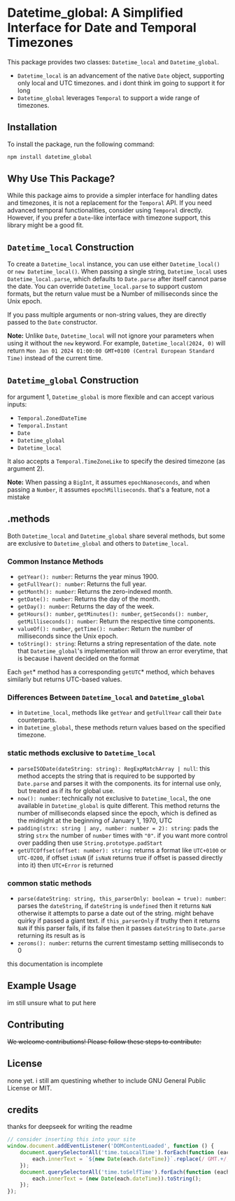 # Datetime_global: A Simplified Interface for Date and Temporal Timezones

This package provides two classes: `Datetime_local` and `Datetime_global`.

- `Datetime_local` is an advancement of the native `Date` object, supporting only local and UTC timezones. and i dont
  think im going to support it for long
- `Datetime_global` leverages `Temporal` to support a wide range of timezones.

## Installation

To install the package, run the following command:

```bash
npm install datetime_global
```

## Why Use This Package?

While this package aims to provide a simpler interface for handling dates and timezones, it is not a replacement for
the `Temporal` API. If you need advanced temporal functionalities, consider using `Temporal` directly. However, if you
prefer a `Date`-like interface with timezone support, this library might be a good fit.

## `Datetime_local` Construction

To create a `Datetime_local` instance, you can use either `Datetime_local()` or `new Datetime_local()`. When passing a
single string, `Datetime_local` uses `Datetime_local.parse`, which defaults to `Date.parse` after itself cannot parse
the date. You can override `Datetime_local.parse` to support custom formats, but the return value must be a Number of
milliseconds since the Unix epoch.

If you pass multiple arguments or non-string values, they are directly passed to the `Date` constructor.

**Note:** Unlike `Date`, `Datetime_local` will not ignore your parameters when using it without the `new` keyword. For
example, `Datetime_local(2024, 0)` will return `Mon Jan 01 2024 01:00:00 GMT+0100 (Central European Standard Time)`
instead of the current time.

## `Datetime_global` Construction

for argument 1, `Datetime_global` is more flexible and can accept various inputs:

- `Temporal.ZonedDateTime`
- `Temporal.Instant`
- `Date`
- `Datetime_global`
- `Datetime_local`

It also accepts a `Temporal.TimeZoneLike` to specify the desired timezone (as argument 2).

**Note:** When passing a `BigInt`, it assumes `epochNanoseconds`, and when passing a `Number`, it
assumes `epochMilliseconds`. that's a feature, not a mistake

## .methods

Both `Datetime_local` and `Datetime_global` share several methods, but some are exclusive to `Datetime_global` and
others to `Datetime_local`.

### Common Instance Methods

- `getYear(): number`: Returns the year minus 1900.
- `getFullYear(): number`: Returns the full year.
- `getMonth(): number`: Returns the zero-indexed month.
- `getDate(): number`: Returns the day of the month.
- `getDay(): number`: Returns the day of the week.
- `getHours(): number`, `getMinutes(): number`, `getSeconds(): number`, `getMilliseconds(): number`: Return the
  respective time components.
- `valueOf(): number`, `getTime(): number`: Return the number of milliseconds since the Unix epoch.
- `toString(): string`: Returns a string representation of the date. note that `Datetime_global`'s implementation will
  throw an error everytime, that is because i havent decided on the format

Each `get`\* method has a corresponding `getUTC`\* method, which behaves similarly but returns UTC-based values.

### Differences Between `Datetime_local` and `Datetime_global`

- in `Datetime_local`, methods like `getYear` and `getFullYear` call their `Date` counterparts.
- in `Datetime_global`, these methods return values based on the specified timezone.

### static methods exclusive to `Datetime_local`

- `parseISODate(dateString: string): RegExpMatchArray | null`: this method accepts the string that is required to be
  supported by `Date.parse` and parses it with the components. its for internal use only, but treated as if its for
  global use.
- `now(): number`: technically not exclusive to `Datetime_local`, the one available in `Datetime_global` is quite
  different. This method returns the number of milliseconds elapsed since the epoch, which is defined as the midnight at
  the beginning of January 1, 1970, UTC
- `padding(strx: string | any, number: number = 2): string`: pads the string `strx` the number of `number` times
  with `"0"`. if you want more control over padding then use `String.prototype.padStart`
- `getUTCOffset(offset: number): string`: returns a format like `UTC+0100` or  `UTC-0200`, if offset `isNaN` (if `isNaN`
  returns true if offset is passed directly into it) then `UTC+Error` is returned

### common static methods

- `parse(dateString: string, this_parserOnly: boolean = true): number`: parses the `dateString`, if `dateString`
  is `undefined` then it returns `NaN` otherwise it attempts to parse a date out of the string. might behave quirky if
  passed a giant text. if `this_parserOnly` if truthy then it returns `NaN` if this parser fails, if its false then it
  passes `dateString` to `Date.parse` returning its result as is
- `zeroms(): number`: returns the current timestamp setting milliseconds to 0

this documentation is incomplete

## Example Usage

im still unsure what to put here

## Contributing

~~We welcome contributions! Please follow these steps to contribute:~~

## License

none yet. i still am questining whether to include GNU General Public License or MIT.

## credits

thanks for deepseek for writing the readme

```ts
// consider inserting this into your site
window.document.addEventListener('DOMContentLoaded', function () {
    document.querySelectorAll('time.toLocalTime').forEach(function (each) {
        each.innerText = `${new Date(each.dateTime)}`.replace(/ GMT.+/, '');
    });
    document.querySelectorAll('time.toSelfTime').forEach(function (each) {
        each.innerText = (new Date(each.dateTime)).toString();
    });
});
```
